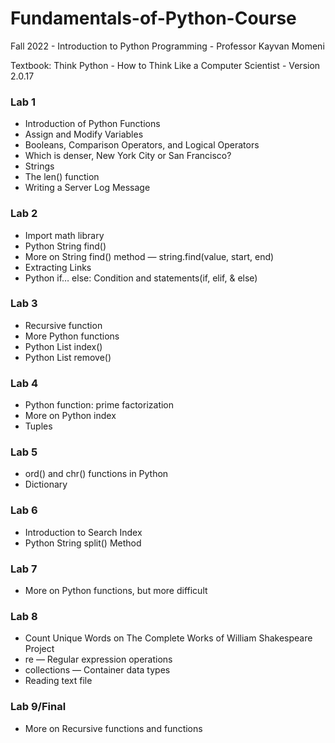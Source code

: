 # Fundamentals-of-Python-Course
Fall 2022 - Introduction to Python Programming - Professor Kayvan Momeni

<p>Textbook: Think Python - How to Think Like a Computer Scientist - Version 2.0.17</p>

<h3> Lab 1 </h3>
<ul>
  <li>Introduction of Python Functions</li>
  <li>Assign and Modify Variables</li>
  <li>Booleans, Comparison Operators, and Logical Operators</li>
  <li>Which is denser, New York City or San Francisco?</li>
  <li>Strings</li>
  <li>The len() function</li>
  <li>Writing a Server Log Message</li>
</ul>

<h3> Lab 2 </h3>
<ul>
  <li>Import math library</li>
  <li>Python String find()</li>
  <li>More on String find() method — string.find(value, start, end)</li>
  <li>Extracting Links</li>
  <li>Python if… else: Condition and statements(if, elif, & else)</li>
</ul>

<h3> Lab 3 </h3>
<ul>
  <li>Recursive function</li>
  <li>More Python functions</li>
  <li>Python List index()</li>
  <li>Python List remove()</li>
</ul>

<h3> Lab 4 </h3>
<ul>
  <li>Python function: prime factorization</li>
  <li>More on Python index</li>
  <li>Tuples</li>
</ul>

<h3> Lab 5 </h3>
<ul>
  <li>ord() and chr() functions in Python</li>
  <li>Dictionary</li>
</ul>

<h3> Lab 6 </h3>
<ul>
  <li>Introduction to Search Index</li>
  <li>Python String split() Method</li>
</ul>

<h3> Lab 7 </h3>
<ul>
  <li>More on Python functions, but more difficult</li>
</ul>

<h3> Lab 8 </h3>
<ul>
  <li>Count Unique Words on The Complete Works of William Shakespeare Project</li>
  <li>re — Regular expression operations</li>
  <li>collections — Container data types</li>
  <li>Reading text file</li>
</ul>

<h3> Lab 9/Final </h3>
<ul>
  <li>More on Recursive functions and functions</li>
</ul>



